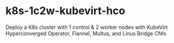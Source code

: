 # k8s-1c2w-kubevirt-hco
Deploy a K8s cluster with 1 control &amp; 2 worker nodes with KubeVirt Hyperconverged Operator, Flannel, Multus, and Linus Bridge CNIs
